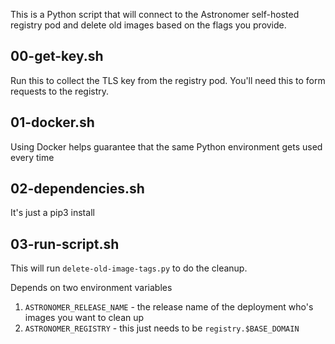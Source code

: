 This is a Python script that will connect to the Astronomer self-hosted registry pod and delete old images based on the flags you provide.

## 00-get-key.sh

Run this to collect the TLS key from the registry pod. You'll need this to form requests to the registry.

## 01-docker.sh

Using Docker helps guarantee that the same Python environment gets used every time

## 02-dependencies.sh

It's just a pip3 install

## 03-run-script.sh

This will run `delete-old-image-tags.py` to do the cleanup.

Depends on two environment variables
1. `ASTRONOMER_RELEASE_NAME` - the release name of the deployment who's images you want to clean up
1. `ASTRONOMER_REGISTRY` - this just needs to be `registry.$BASE_DOMAIN`